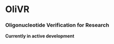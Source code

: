 # OliVR

### **Oli**gonucleotide **V**erification for **R**esearch

__Currently in active development__

